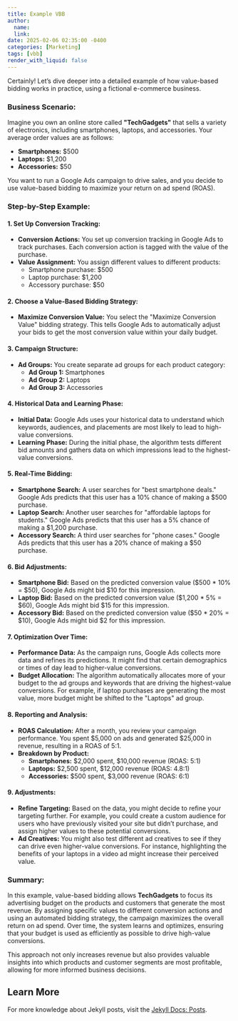 ```yaml
---
title: Example VBB 
author:
  name: 
  link: 
date: 2025-02-06 02:35:00 -0400
categories: [Marketing]
tags: [vbb]
render_with_liquid: false
---
```


Certainly! Let’s dive deeper into a detailed example of how value-based bidding works in practice, using a fictional e-commerce business.

### Business Scenario:
Imagine you own an online store called **"TechGadgets"** that sells a variety of electronics, including smartphones, laptops, and accessories. Your average order values are as follows:
- **Smartphones:** $500
- **Laptops:** $1,200
- **Accessories:** $50

You want to run a Google Ads campaign to drive sales, and you decide to use value-based bidding to maximize your return on ad spend (ROAS).

### Step-by-Step Example:

#### 1. **Set Up Conversion Tracking:**
   - **Conversion Actions:** You set up conversion tracking in Google Ads to track purchases. Each conversion action is tagged with the value of the purchase.
   - **Value Assignment:** You assign different values to different products:
     - Smartphone purchase: $500
     - Laptop purchase: $1,200
     - Accessory purchase: $50

#### 2. **Choose a Value-Based Bidding Strategy:**
   - **Maximize Conversion Value:** You select the "Maximize Conversion Value" bidding strategy. This tells Google Ads to automatically adjust your bids to get the most conversion value within your daily budget.

#### 3. **Campaign Structure:**
   - **Ad Groups:** You create separate ad groups for each product category:
     - **Ad Group 1:** Smartphones
     - **Ad Group 2:** Laptops
     - **Ad Group 3:** Accessories

#### 4. **Historical Data and Learning Phase:**
   - **Initial Data:** Google Ads uses your historical data to understand which keywords, audiences, and placements are most likely to lead to high-value conversions.
   - **Learning Phase:** During the initial phase, the algorithm tests different bid amounts and gathers data on which impressions lead to the highest-value conversions.

#### 5. **Real-Time Bidding:**
   - **Smartphone Search:** A user searches for "best smartphone deals." Google Ads predicts that this user has a 10% chance of making a $500 purchase.
   - **Laptop Search:** Another user searches for "affordable laptops for students." Google Ads predicts that this user has a 5% chance of making a $1,200 purchase.
   - **Accessory Search:** A third user searches for "phone cases." Google Ads predicts that this user has a 20% chance of making a $50 purchase.

#### 6. **Bid Adjustments:**
   - **Smartphone Bid:** Based on the predicted conversion value ($500 * 10% = $50), Google Ads might bid $10 for this impression.
   - **Laptop Bid:** Based on the predicted conversion value ($1,200 * 5% = $60), Google Ads might bid $15 for this impression.
   - **Accessory Bid:** Based on the predicted conversion value ($50 * 20% = $10), Google Ads might bid $2 for this impression.

#### 7. **Optimization Over Time:**
   - **Performance Data:** As the campaign runs, Google Ads collects more data and refines its predictions. It might find that certain demographics or times of day lead to higher-value conversions.
   - **Budget Allocation:** The algorithm automatically allocates more of your budget to the ad groups and keywords that are driving the highest-value conversions. For example, if laptop purchases are generating the most value, more budget might be shifted to the "Laptops" ad group.

#### 8. **Reporting and Analysis:**
   - **ROAS Calculation:** After a month, you review your campaign performance. You spent $5,000 on ads and generated $25,000 in revenue, resulting in a ROAS of 5:1.
   - **Breakdown by Product:**
     - **Smartphones:** $2,000 spent, $10,000 revenue (ROAS: 5:1)
     - **Laptops:** $2,500 spent, $12,000 revenue (ROAS: 4.8:1)
     - **Accessories:** $500 spent, $3,000 revenue (ROAS: 6:1)

#### 9. **Adjustments:**
   - **Refine Targeting:** Based on the data, you might decide to refine your targeting further. For example, you could create a custom audience for users who have previously visited your site but didn’t purchase, and assign higher values to these potential conversions.
   - **Ad Creatives:** You might also test different ad creatives to see if they can drive even higher-value conversions. For instance, highlighting the benefits of your laptops in a video ad might increase their perceived value.

### Summary:
In this example, value-based bidding allows **TechGadgets** to focus its advertising budget on the products and customers that generate the most revenue. By assigning specific values to different conversion actions and using an automated bidding strategy, the campaign maximizes the overall return on ad spend. Over time, the system learns and optimizes, ensuring that your budget is used as efficiently as possible to drive high-value conversions.

This approach not only increases revenue but also provides valuable insights into which products and customer segments are most profitable, allowing for more informed business decisions.


## Learn More

For more knowledge about Jekyll posts, visit the [Jekyll Docs: Posts](https://jekyllrb.com/docs/posts/).
